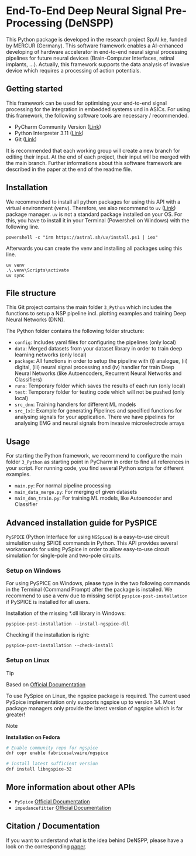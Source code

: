 # End-To-End Deep Neural Signal Pre-Processing (DeNSPP)

This Python package is developed in the research project Sp:AI:ke, funded by MERCUR (Germany). This software framework
enables a AI-enhanced developing of hardware accelerator in end-to-end neural signal processing pipelines for future
neural devices (Brain-Computer Interfaces, retinal implants, ...).
Actually, this framework supports the data analysis of invasive device which requires a processing of action potentials.

## Getting started

This framework can be used for optimising your end-to-end signal processing for the integration in embedded systems und
in ASICs. For using this framework, the following software tools are necessary / recommended.

- PyCharm Community Version ([Link](https://www.jetbrains.com/de-de/pycharm/download/#section=windows))
- Python Interpreter 3.11 ([Link](https://www.python.org/downloads/release/python-3116/))
- Git ([Link](https://git-scm.com/downloads))

It is recommended that each working group will create a new branch for editing their input. At the end of each project,
their input will be merged with the main branch. Further informations about this software framework are described in the
paper at the end of the readme file.

## Installation

We recommended to install all python packages for using this API with a virtual environment (venv). Therefore, we also recommend to `uv` ([Link](https://docs.astral.sh/uv/)) package manager. `uv` is not a standard package installed on your OS. For this, you have to install it in your Terminal (Powershell on Windows) with the following line.
````
powershell -c "irm https://astral.sh/uv/install.ps1 | iex"
````
Afterwards you can create the venv and installing all packages using this line.
````
uv venv
.\.venv\Scripts\activate  
uv sync
````

## File structure

This Git project contains the main folder `3_Python` which includes the functions to setup a NSP pipeline incl. plotting examples and training Deep Neural Networks (DNN).

The Python folder contains the following folder structure:

- `config`: Includes yaml files for configuring the pipelines (only local)
- `data`: Merged datasets from your dataset library in order to train deep learning networks (only local)
- `package`: All functions in order to setup the pipeline with (i) analogue, (ii) digital, (iii) neural signal
  processing and (iv) handler for train Deep Neural Networks (like Autoencoders, Recurrent Neural Networks and
  Classifiers)
- `runs`: Temporary folder which saves the results of each run (only local)
- `test`: Temporary folder for testing code which will not be pushed (only local)
- `src_dnn`: Training handlers for different ML models
- `src_[x]`: Example for generating Pipelines and specified functions for analysing signals for your application. There
  we have pipelines for analysing EMG and neural signals from invasive microelectrode arrays

## Usage

For starting the Python framework, we recommend to configure the main folder `3_Python` as starting point in PyCharm in
order to find all references in your script. For running code, you find several Python scripts for different examples.
- `main.py`: For normal pipeline processing
- `main_data_merge.py`: For merging of given datasets
- `main_dnn_train.py`: For training ML models, like Autoencoder and Classifier

## Advanced installation guide for PySPICE

`PySPICE` (Python Interface for using `NGSpice`) is a easy-to-use circuit simulation using SPICE commands in Python.
This API provides several workarounds for using PySpice in order to allow easy-to-use circuit simulation for single-pole
and two-pole circuits.

### Setup on Windows

For using PySPICE on Windows, please type in the two following commands in the Terminal (Command Prompt) after the
package is installed. We recommend to use a venv due to missing script `pyspice-post-installation` if PySPICE is
installed for all users.

Installation of the missing *.dll library in Windows:

````
pyspice-post-installation --install-ngspice-dll
````

Checking if the installation is right:

````
pyspice-post-installation --check-install
````

### Setup on Linux

> [!TIP]
> Based on [Official Documentation](https://pyspice.fabrice-salvaire.fr/releases/v1.5/installation.html#on-linux)

To use PySpice on Linux, the ngspice package is required.
The current used PySpice implementation only supports ngspice up to version 34.
Most package managers only provide the latest version of ngspice which is far greater!

> [!NOTE] 
> **Installation on Fedora**
> ```bash
> # Enable community repo for ngspice
> dnf copr enable fabricesalvaire/ngspice
> 
> # install latest sufficient version
> dnf install libngspice-32
> ```

## More information about other APIs
- `PySpice` [Official Documentation](https://pyspice.fabrice-salvaire.fr/releases/v1.5/)
- `impedancefitter` [Official Documentation](https://impedancefitter.readthedocs.io/en/latest/index.html)

## Citation / Documentation
If you want to understand what is the idea behind DeNSPP, please have a look on the corresponding [paper](https://doi.org/10.1515/cdbme-2023-1118).